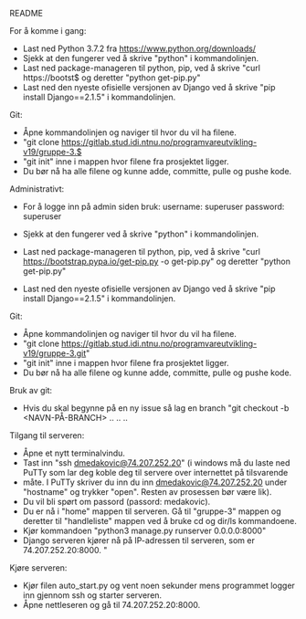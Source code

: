 README

For å komme i gang:
- Last ned Python 3.7.2 fra https://www.python.org/downloads/
- Sjekk at den fungerer ved å skrive "python" i kommandolinjen.
- Last ned package-manageren til python, pip, ved å skrive "curl https://bootst$
og deretter "python get-pip.py"
- Last ned den nyeste ofisielle versjonen av Django ved å skrive
 "pip install Django==2.1.5" i kommandolinjen.

Git:
- Åpne kommandolinjen og naviger til hvor du vil ha filene.
- "git clone https://gitlab.stud.idi.ntnu.no/programvareutvikling-v19/gruppe-3.$
- "git init" inne i mappen hvor filene fra prosjektet ligger.
- Du bør nå ha alle filene og kunne adde, committe, pulle og pushe kode.


Administrativt:
- For å logge inn på admin siden bruk:
username: superuser
password: superuser

- Sjekk at den fungerer ved å skrive "python" i kommandolinjen.  
- Last ned package-manageren til python, pip, ved å skrive "curl https://bootstrap.pypa.io/get-pip.py -o get-pip.py"
og deretter "python get-pip.py" 
- Last ned den nyeste ofisielle versjonen av Django ved å skrive 
 "pip install Django==2.1.5" i kommandolinjen. 

Git:
- Åpne kommandolinjen og naviger til hvor du vil ha filene. 
- "git clone https://gitlab.stud.idi.ntnu.no/programvareutvikling-v19/gruppe-3.git"
- "git init" inne i mappen hvor filene fra prosjektet ligger.
- Du bør nå ha alle filene og kunne adde, committe, pulle og pushe kode. 

Bruk av git: 
- Hvis du skal begynne på en ny issue så lag en branch "git checkout -b <NAVN-PÅ-BRANCH>
..
..
..

Tilgang til serveren: 
- Åpne et nytt terminalvindu.
- Tast inn "ssh dmedakovic@74.207.252.20" (i windows må du laste ned PuTTy som lar deg koble deg til servere over internettet på tilsvarende
- måte. I PuTTy skriver du inn du inn dmedakovic@74.207.252.20 under "hostname" og trykker "open". Resten av prosessen bør være lik).
- Du vil bli spørt om passord (passord: medakovic). 
- Du er nå i "home" mappen til serveren. Gå til "gruppe-3" mappen og deretter til "handleliste" mappen ved å bruke cd og dir/ls kommandoene. 
- Kjør kommandoen "python3 manage.py runserver 0.0.0.0:8000"
- Django serveren kjører nå på IP-adressen til serveren, som er 74.207.252.20:8000.
"

Kjøre serveren: 
- Kjør filen auto_start.py og vent noen sekunder mens programmet logger inn gjennom ssh og starter serveren. 
- Åpne nettleseren og gå til 74.207.252.20:8000.



